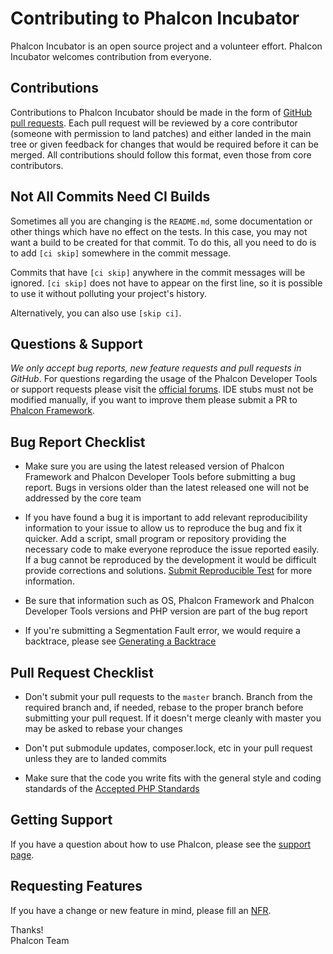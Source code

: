# Contributing to Phalcon Incubator

Phalcon Incubator is an open source project and a volunteer effort.
Phalcon Incubator welcomes contribution from everyone.

## Contributions

Contributions to Phalcon Incubator should be made in the form of [GitHub pull requests][pr].
Each pull request will be reviewed by a core contributor (someone with permission to land patches) and either landed in
the main tree or given feedback for changes that would be required before it can be merged. All contributions should
follow this format, even those from core contributors.

## Not All Commits Need CI Builds

Sometimes all you are changing is the `README.md`, some documentation or other things which have no effect on the tests.
In this case, you may not want a build to be created for that commit. To do this, all you need to do is to add `[ci skip]`
somewhere in the commit message.

Commits that have `[ci skip]` anywhere in the commit messages will be ignored. `[ci skip]` does not have to appear on the
first line, so it is possible to use it without polluting your project's history.

Alternatively, you can also use `[skip ci]`.

## Questions & Support

*We only accept bug reports, new feature requests and pull requests in GitHub*.
For questions regarding the usage of the Phalcon Developer Tools or support requests please visit the
[official forums][forum]. IDE stubs must not be modified manually, if you want to improve them please submit a PR
to [Phalcon Framework][cphalcon].

## Bug Report Checklist

- Make sure you are using the latest released version of Phalcon Framework and Phalcon Developer Tools
  before submitting a bug report. Bugs in versions older than the latest released one will not be addressed by the
  core team

- If you have found a bug it is important to add relevant reproducibility information to your issue to allow us
  to reproduce the bug and fix it quicker. Add a script, small program or repository providing the necessary code to
  make everyone reproduce the issue reported easily. If a bug cannot be reproduced by the development it would be
  difficult provide corrections and solutions. [Submit Reproducible Test][srt] for more information.

- Be sure that information such as OS, Phalcon Framework and Phalcon Developer Tools versions and PHP version are
  part of the bug report

- If you're submitting a Segmentation Fault error, we would require a backtrace, please see [Generating a Backtrace][gb]

## Pull Request Checklist

- Don't submit your pull requests to the `master` branch. Branch from the required branch and,
  if needed, rebase to the proper branch before submitting your pull request.
  If it doesn't merge cleanly with master you may be asked to rebase your changes

- Don't put submodule updates, composer.lock, etc in your pull request unless they are to landed commits

- Make sure that the code you write fits with the general style and coding standards of the [Accepted PHP Standards][psr]

## Getting Support

If you have a question about how to use Phalcon, please see the [support page][support].

## Requesting Features

If you have a change or new feature in mind, please fill an [NFR][nfr].

Thanks! <br />
Phalcon Team

[pr]: https://help.github.com/articles/using-pull-requests/
[forum]: https://forum.phalconphp.com/
[cphalcon]: https://github.com/phalcon/cphalcon
[srt]: https://github.com/phalcon/cphalcon/wiki/Submit-Reproducible-Test
[gb]: https://github.com/phalcon/cphalcon/wiki/Generating-a-backtrace
[support]: https://phalconphp.com/support
[nfr]: https://github.com/phalcon/cphalcon/wiki/New-Feature-Request---NFR
[psr]: http://www.php-fig.org/psr/
